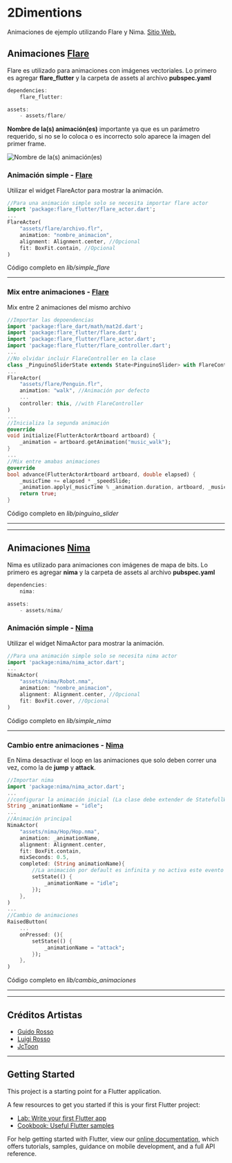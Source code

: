 # 2Dimentions

Animaciones de ejemplo utilizando Flare y Nima. [Sitio Web.](https://www.2dimensions.com "Sitio Web.")

## Animaciones [Flare](https://www.2dimensions.com/about-flare "Flare")
Flare es utilizado para animaciones con imágenes vectoriales.
Lo primero es agregar **flare_flutter** y la carpeta de assets al archivo **pubspec.yaml**

```dart
dependencies:
	flare_flutter:

assets:
	- assets/flare/
```

**Nombre de la(s) animación(es)** importante ya que es un parámetro requerido, si no se lo coloca o es incorrecto solo aparece la imagen del primer frame.

![Nombre de la(s) animación(es)](https://user-images.githubusercontent.com/2531939/63736072-83bdd480-c847-11e9-8f02-4c35ce546b8c.png "Nombre de la(s) animación(es)")

### Animación simple - [Flare](https://www.2dimensions.com/a/pollux/files/flare/sushi "Flare")

Utilizar el widget FlareActor para mostrar la animación.
```dart
//Para una animación simple solo se necesita importar flare actor
import 'package:flare_flutter/flare_actor.dart';
...
FlareActor(
	"assets/flare/archivo.flr",
	animation: "nombre_animacion",
	alignment: Alignment.center, //Opcional
	fit: BoxFit.contain, //Opcional
)
```

Código completo en *lib/simple_flare*

------------


### Mix entre animaciones - [Flare](https://www.2dimensions.com/a/JuanCarlos/files/flare/penguin "Flare")

Mix entre 2 animaciones del mismo archivo

```dart
//Importar las depoendencias
import 'package:flare_dart/math/mat2d.dart';
import 'package:flare_flutter/flare.dart';
import 'package:flare_flutter/flare_actor.dart';
import 'package:flare_flutter/flare_controller.dart';
...
//No olvidar incluir FlareController en la clase
class _PinguinoSliderState extends State<PinguinoSlider> with FlareController
...
FlareActor(
	"assets/flare/Penguin.flr",
	animation: "walk", //Animación por defecto
	...
	controller: this, //with FlareController
)
...
//Inicializa la segunda animación
@override
void initialize(FlutterActorArtboard artboard) {
	_animation = artboard.getAnimation("music_walk");
}
...
//Mix entre amabas animaciones
@override
bool advance(FlutterActorArtboard artboard, double elapsed) {
	_musicTime += elapsed * _speedSlide;
	_animation.apply(_musicTime % _animation.duration, artboard, _musicSlide);
	return true;
}
```

Código completo en *lib/pinguino_slider*

------------

------------



## Animaciones [Nima](https://www.2dimensions.com/about-nima "Nima")
Nima es utilizado para animaciones con imágenes de mapa de bits.
Lo primero es agregar **nima** y la carpeta de assets al archivo **pubspec.yaml**
```dart
dependencies:
	nima:

assets:
	- assets/nima/
```

### Animación simple - [Nima](https://www.2dimensions.com/a/castor/files/nima/robot "Nima")

Utilizar el widget NimaActor para mostrar la animación.

```dart
//Para una animación simple solo se necesita nima actor
import 'package:nima/nima_actor.dart';
...
NimaActor(
	"assets/nima/Robot.nma",
	animation: "nombre_animacion",
	alignment: Alignment.center, //Opcional
	fit: BoxFit.cover, //Opcional
)
```

Código completo en *lib/simple_nima*

------------

### Cambio entre animaciones - [Nima](https://www.2dimensions.com/a/JuanCarlos/files/nima/hop "Nima")

En Nima desactivar el loop en las animaciones que solo deben correr una vez, como la de **jump** y **attack**.

```dart
//Importar nima
import 'package:nima/nima_actor.dart';
...
//configurar la animación inicial (La clase debe extender de StatefullWidget)
String _animationName = "idle";
...
//Animación principal
NimaActor(
	"assets/nima/Hop/Hop.nma",
	animation: _animationName,
	alignment: Alignment.center,
	fit: BoxFit.contain,
	mixSeconds: 0.5,
	completed: (String animationName){
		//La animación por default es infinita y no activa este evento
		setState(() {
			_animationName = "idle";
		});
	},
)
...
//Cambio de animaciones
RaisedButton(
	...
	onPressed: (){
		setState(() {
			_animationName = "attack";
		});
	},
)
```

Código completo en *lib/cambio_animaciones*

------------

------------

## Créditos Artistas
- [Guido Rosso](https://www.2dimensions.com/a/pollux/files/recent/all "Guido Rosso")
- [Luigi Rosso](https://www.2dimensions.com/a/castor/files/recent/all "Luigi Rosso")
- [JcToon](https://www.2dimensions.com/a/JuanCarlos/files/recent/all "JcToon")


------------

## Getting Started

This project is a starting point for a Flutter application.

A few resources to get you started if this is your first Flutter project:

- [Lab: Write your first Flutter app](https://flutter.dev/docs/get-started/codelab)
- [Cookbook: Useful Flutter samples](https://flutter.dev/docs/cookbook)

For help getting started with Flutter, view our
[online documentation](https://flutter.dev/docs), which offers tutorials,
samples, guidance on mobile development, and a full API reference.



